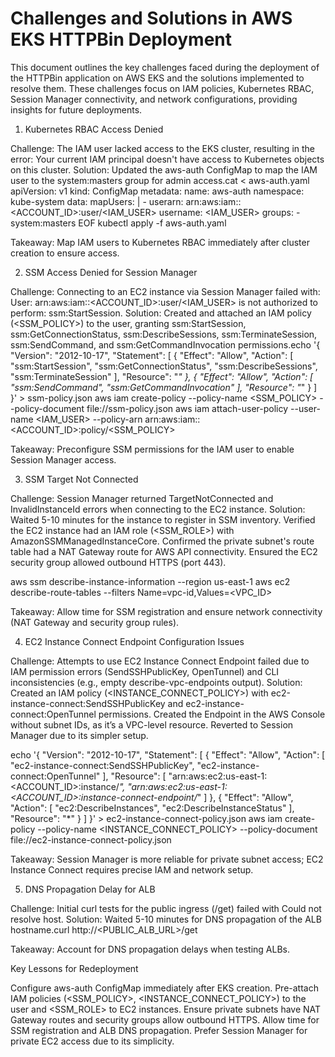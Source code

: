# Challenges and Solutions in AWS EKS HTTPBin Deployment

This document outlines the key challenges faced during the deployment of the HTTPBin application on AWS EKS and the solutions implemented to resolve them. These challenges focus on IAM policies, Kubernetes RBAC, Session Manager connectivity, and network configurations, providing insights for future deployments.
1. Kubernetes RBAC Access Denied

Challenge: The IAM user lacked access to the EKS cluster, resulting in the error: Your current IAM principal doesn't have access to Kubernetes objects on this cluster.
Solution: Updated the aws-auth ConfigMap to map the IAM user to the system:masters group for admin access.cat <<EOF > aws-auth.yaml
apiVersion: v1
kind: ConfigMap
metadata:
  name: aws-auth
  namespace: kube-system
data:
  mapUsers: |
    - userarn: arn:aws:iam::<ACCOUNT_ID>:user/<IAM_USER>
      username: <IAM_USER>
      groups:
        - system:masters
EOF
kubectl apply -f aws-auth.yaml


Takeaway: Map IAM users to Kubernetes RBAC immediately after cluster creation to ensure access.

2. SSM Access Denied for Session Manager

Challenge: Connecting to an EC2 instance via Session Manager failed with: User: arn:aws:iam::<ACCOUNT_ID>:user/<IAM_USER> is not authorized to perform: ssm:StartSession.
Solution: Created and attached an IAM policy (<SSM_POLICY>) to the user, granting ssm:StartSession, ssm:GetConnectionStatus, ssm:DescribeSessions, ssm:TerminateSession, ssm:SendCommand, and ssm:GetCommandInvocation permissions.echo '{
  "Version": "2012-10-17",
  "Statement": [
    {
      "Effect": "Allow",
      "Action": [
        "ssm:StartSession",
        "ssm:GetConnectionStatus",
        "ssm:DescribeSessions",
        "ssm:TerminateSession"
      ],
      "Resource": "*"
    },
    {
      "Effect": "Allow",
      "Action": [
        "ssm:SendCommand",
        "ssm:GetCommandInvocation"
      ],
      "Resource": "*"
    }
  ]
}' > ssm-policy.json
aws iam create-policy --policy-name <SSM_POLICY> --policy-document file://ssm-policy.json
aws iam attach-user-policy --user-name <IAM_USER> --policy-arn arn:aws:iam::<ACCOUNT_ID>:policy/<SSM_POLICY>


Takeaway: Preconfigure SSM permissions for the IAM user to enable Session Manager access.

3. SSM Target Not Connected

Challenge: Session Manager returned TargetNotConnected and InvalidInstanceId errors when connecting to the EC2 instance.
Solution: 
Waited 5-10 minutes for the instance to register in SSM inventory.
Verified the EC2 instance had an IAM role (<SSM_ROLE>) with AmazonSSMManagedInstanceCore.
Confirmed the private subnet's route table had a NAT Gateway route for AWS API connectivity.
Ensured the EC2 security group allowed outbound HTTPS (port 443).

aws ssm describe-instance-information --region us-east-1
aws ec2 describe-route-tables --filters Name=vpc-id,Values=<VPC_ID>


Takeaway: Allow time for SSM registration and ensure network connectivity (NAT Gateway and security group rules).

4. EC2 Instance Connect Endpoint Configuration Issues

Challenge: Attempts to use EC2 Instance Connect Endpoint failed due to IAM permission errors (SendSSHPublicKey, OpenTunnel) and CLI inconsistencies (e.g., empty describe-vpc-endpoints output).
Solution: 
Created an IAM policy (<INSTANCE_CONNECT_POLICY>) with ec2-instance-connect:SendSSHPublicKey and ec2-instance-connect:OpenTunnel permissions.
Created the Endpoint in the AWS Console without subnet IDs, as it’s a VPC-level resource.
Reverted to Session Manager due to its simpler setup.

echo '{
  "Version": "2012-10-17",
  "Statement": [
    {
      "Effect": "Allow",
      "Action": [
        "ec2-instance-connect:SendSSHPublicKey",
        "ec2-instance-connect:OpenTunnel"
      ],
      "Resource": [
        "arn:aws:ec2:us-east-1:<ACCOUNT_ID>:instance/*",
        "arn:aws:ec2:us-east-1:<ACCOUNT_ID>:instance-connect-endpoint/*"
      ]
    },
    {
      "Effect": "Allow",
      "Action": [
        "ec2:DescribeInstances",
        "ec2:DescribeInstanceStatus"
      ],
      "Resource": "*"
    }
  ]
}' > ec2-instance-connect-policy.json
aws iam create-policy --policy-name <INSTANCE_CONNECT_POLICY> --policy-document file://ec2-instance-connect-policy.json


Takeaway: Session Manager is more reliable for private subnet access; EC2 Instance Connect requires precise IAM and network setup.

5. DNS Propagation Delay for ALB

Challenge: Initial curl tests for the public ingress (/get) failed with Could not resolve host.
Solution: Waited 5-10 minutes for DNS propagation of the ALB hostname.curl http://<PUBLIC_ALB_URL>/get


Takeaway: Account for DNS propagation delays when testing ALBs.

Key Lessons for Redeployment

Configure aws-auth ConfigMap immediately after EKS creation.
Pre-attach IAM policies (<SSM_POLICY>, <INSTANCE_CONNECT_POLICY>) to the user and <SSM_ROLE> to EC2 instances.
Ensure private subnets have NAT Gateway routes and security groups allow outbound HTTPS.
Allow time for SSM registration and ALB DNS propagation.
Prefer Session Manager for private EC2 access due to its simplicity.